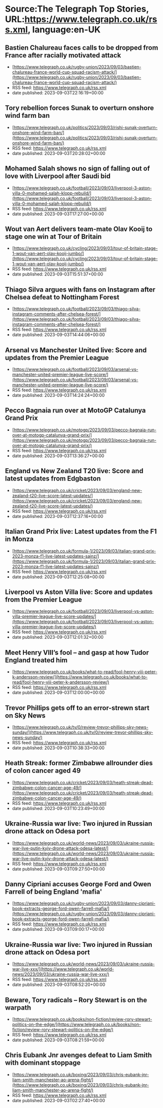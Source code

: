 # Source:The Telegraph Top Stories, URL:https://www.telegraph.co.uk/rss.xml, language:en-UK

## Bastien Chalureau faces calls to be dropped from France after racially motivated attack
 - [https://www.telegraph.co.uk/rugby-union/2023/09/03/bastien-chalureau-france-world-cup-squad-racism-attack/](https://www.telegraph.co.uk/rugby-union/2023/09/03/bastien-chalureau-france-world-cup-squad-racism-attack/)
 - RSS feed: https://www.telegraph.co.uk/rss.xml
 - date published: 2023-09-03T22:16:19+00:00



## Tory rebellion forces Sunak to overturn onshore wind farm ban
 - [https://www.telegraph.co.uk/politics/2023/09/03/rishi-sunak-overturn-onshore-wind-farm-ban/](https://www.telegraph.co.uk/politics/2023/09/03/rishi-sunak-overturn-onshore-wind-farm-ban/)
 - RSS feed: https://www.telegraph.co.uk/rss.xml
 - date published: 2023-09-03T20:28:02+00:00



## Mohamed Salah shows no sign of falling out of love with Liverpool after Saudi bid
 - [https://www.telegraph.co.uk/football/2023/09/03/liverpool-3-aston-villa-0-mohamed-salah-klopp-rebuild/](https://www.telegraph.co.uk/football/2023/09/03/liverpool-3-aston-villa-0-mohamed-salah-klopp-rebuild/)
 - RSS feed: https://www.telegraph.co.uk/rss.xml
 - date published: 2023-09-03T17:27:00+00:00



## Wout van Aert delivers team-mate Olav Kooij to stage one win at Tour of Britain
 - [https://www.telegraph.co.uk/cycling/2023/09/03/tour-of-britain-stage-1-wout-van-aert-olav-kooij-jumbo/](https://www.telegraph.co.uk/cycling/2023/09/03/tour-of-britain-stage-1-wout-van-aert-olav-kooij-jumbo/)
 - RSS feed: https://www.telegraph.co.uk/rss.xml
 - date published: 2023-09-03T15:51:37+00:00



## Thiago Silva argues with fans on Instagram after Chelsea defeat to Nottingham Forest
 - [https://www.telegraph.co.uk/football/2023/09/03/thiago-silva-instagram-comments-after-chelsea-forest/](https://www.telegraph.co.uk/football/2023/09/03/thiago-silva-instagram-comments-after-chelsea-forest/)
 - RSS feed: https://www.telegraph.co.uk/rss.xml
 - date published: 2023-09-03T14:44:06+00:00



## Arsenal vs Manchester United live: Score and updates from the Premier League
 - [https://www.telegraph.co.uk/football/2023/09/03/arsenal-vs-manchester-united-premier-league-live-score/](https://www.telegraph.co.uk/football/2023/09/03/arsenal-vs-manchester-united-premier-league-live-score/)
 - RSS feed: https://www.telegraph.co.uk/rss.xml
 - date published: 2023-09-03T14:24:24+00:00



## Pecco Bagnaia run over at MotoGP Catalunya Grand Prix
 - [https://www.telegraph.co.uk/motogp/2023/09/03/pecco-bagnaia-run-over-at-motogp-catalunya-grand-prix/](https://www.telegraph.co.uk/motogp/2023/09/03/pecco-bagnaia-run-over-at-motogp-catalunya-grand-prix/)
 - RSS feed: https://www.telegraph.co.uk/rss.xml
 - date published: 2023-09-03T13:36:27+00:00



## England vs New Zealand T20 live: Score and latest updates from Edgbaston
 - [https://www.telegraph.co.uk/cricket/2023/09/03/england-new-zealand-t20-live-score-latest-updates/](https://www.telegraph.co.uk/cricket/2023/09/03/england-new-zealand-t20-live-score-latest-updates/)
 - RSS feed: https://www.telegraph.co.uk/rss.xml
 - date published: 2023-09-03T12:37:16+00:00



## Italian Grand Prix live: Latest updates from the F1 in Monza
 - [https://www.telegraph.co.uk/formula-1/2023/09/03/italian-grand-prix-2023-monza-f1-live-latest-updates-sainz/](https://www.telegraph.co.uk/formula-1/2023/09/03/italian-grand-prix-2023-monza-f1-live-latest-updates-sainz/)
 - RSS feed: https://www.telegraph.co.uk/rss.xml
 - date published: 2023-09-03T12:25:08+00:00



## Liverpool vs Aston Villa live: Score and updates from the Premier League
 - [https://www.telegraph.co.uk/football/2023/09/03/liverpool-vs-aston-villa-premier-league-live-score-updates/](https://www.telegraph.co.uk/football/2023/09/03/liverpool-vs-aston-villa-premier-league-live-score-updates/)
 - RSS feed: https://www.telegraph.co.uk/rss.xml
 - date published: 2023-09-03T12:01:32+00:00



## Meet Henry VIII’s fool – and gasp at how Tudor England treated him
 - [https://www.telegraph.co.uk/books/what-to-read/fool-henry-viii-peter-k-andersson-review/](https://www.telegraph.co.uk/books/what-to-read/fool-henry-viii-peter-k-andersson-review/)
 - RSS feed: https://www.telegraph.co.uk/rss.xml
 - date published: 2023-09-03T12:00:00+00:00



## Trevor Phillips gets off to an error-strewn start on Sky News
 - [https://www.telegraph.co.uk/tv/0/review-trevor-phillips-sky-news-sunday/](https://www.telegraph.co.uk/tv/0/review-trevor-phillips-sky-news-sunday/)
 - RSS feed: https://www.telegraph.co.uk/rss.xml
 - date published: 2023-09-03T10:38:33+00:00



## Heath Streak: former Zimbabwe allrounder dies of colon cancer aged 49
 - [https://www.telegraph.co.uk/cricket/2023/09/03/heath-streak-dead-zimbabwe-colon-cancer-age-49/](https://www.telegraph.co.uk/cricket/2023/09/03/heath-streak-dead-zimbabwe-colon-cancer-age-49/)
 - RSS feed: https://www.telegraph.co.uk/rss.xml
 - date published: 2023-09-03T10:23:49+00:00



## Ukraine-Russia war live: Two injured in Russian drone attack on Odesa port
 - [https://www.telegraph.co.uk/world-news/2023/09/03/ukraine-russia-war-live-putin-kyiv-drone-attack-odesa-latest/](https://www.telegraph.co.uk/world-news/2023/09/03/ukraine-russia-war-live-putin-kyiv-drone-attack-odesa-latest/)
 - RSS feed: https://www.telegraph.co.uk/rss.xml
 - date published: 2023-09-03T09:27:50+00:00



## Danny Cipriani accuses George Ford and Owen Farrell of being England 'mafia'
 - [https://www.telegraph.co.uk/rugby-union/2023/09/03/danny-cipriani-book-extracts-george-ford-owen-farrell-mafia/](https://www.telegraph.co.uk/rugby-union/2023/09/03/danny-cipriani-book-extracts-george-ford-owen-farrell-mafia/)
 - RSS feed: https://www.telegraph.co.uk/rss.xml
 - date published: 2023-09-03T09:00:17+00:00



## Ukraine-Russia war live: Two injured in Russian drone attack on Odesa port
 - [https://www.telegraph.co.uk/world-news/2023/09/03/ukraine-russia-war-live-xxx/](https://www.telegraph.co.uk/world-news/2023/09/03/ukraine-russia-war-live-xxx/)
 - RSS feed: https://www.telegraph.co.uk/rss.xml
 - date published: 2023-09-03T08:52:20+00:00



## Beware, Tory radicals – Rory Stewart is on the warpath
 - [https://www.telegraph.co.uk/books/non-fiction/review-rory-stewart-politics-on-the-edge/](https://www.telegraph.co.uk/books/non-fiction/review-rory-stewart-politics-on-the-edge/)
 - RSS feed: https://www.telegraph.co.uk/rss.xml
 - date published: 2023-09-03T08:21:59+00:00



## Chris Eubank Jnr avenges defeat to Liam Smith with dominant stoppage
 - [https://www.telegraph.co.uk/boxing/2023/09/03/chris-eubank-jnr-liam-smith-manchester-ao-arena-fight/](https://www.telegraph.co.uk/boxing/2023/09/03/chris-eubank-jnr-liam-smith-manchester-ao-arena-fight/)
 - RSS feed: https://www.telegraph.co.uk/rss.xml
 - date published: 2023-09-03T02:27:40+00:00



